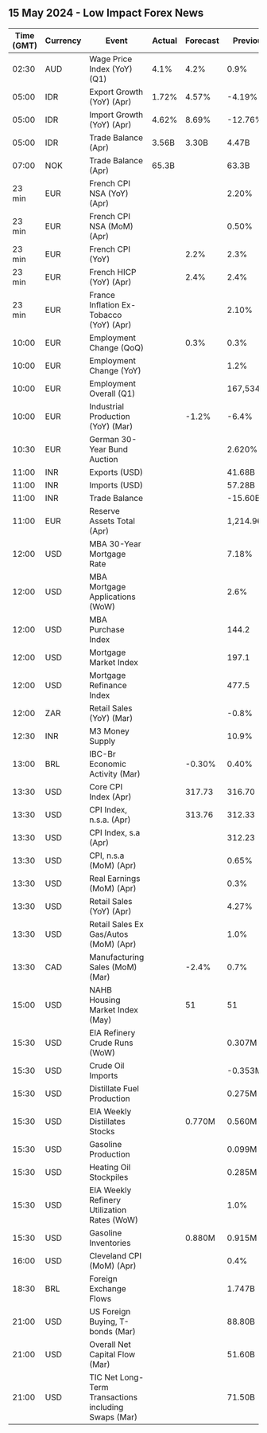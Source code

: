 ## 15 May 2024 - Low Impact Forex News

| Time (GMT) | Currency | Event | Actual | Forecast | Previous |
|------|----------|-------|--------|----------|----------|
| 02:30 | AUD | Wage Price Index (YoY) (Q1) | 4.1% | 4.2% | 0.9% |
| 05:00 | IDR | Export Growth (YoY) (Apr) | 1.72% | 4.57% | -4.19% |
| 05:00 | IDR | Import Growth (YoY) (Apr) | 4.62% | 8.69% | -12.76% |
| 05:00 | IDR | Trade Balance (Apr) | 3.56B | 3.30B | 4.47B |
| 07:00 | NOK | Trade Balance (Apr) | 65.3B |  | 63.3B |
| 23 min | EUR | French CPI NSA (YoY) (Apr) |  |  | 2.20% |
| 23 min | EUR | French CPI NSA (MoM) (Apr) |  |  | 0.50% |
| 23 min | EUR | French CPI (YoY) |  | 2.2% | 2.3% |
| 23 min | EUR | French HICP (YoY) (Apr) |  | 2.4% | 2.4% |
| 23 min | EUR | France Inflation Ex-Tobacco (YoY) (Apr) |  |  | 2.10% |
| 10:00 | EUR | Employment Change (QoQ) |  | 0.3% | 0.3% |
| 10:00 | EUR | Employment Change (YoY) |  |  | 1.2% |
| 10:00 | EUR | Employment Overall (Q1) |  |  | 167,534.6K |
| 10:00 | EUR | Industrial Production (YoY) (Mar) |  | -1.2% | -6.4% |
| 10:30 | EUR | German 30-Year Bund Auction |  |  | 2.620% |
| 11:00 | INR | Exports (USD) |  |  | 41.68B |
| 11:00 | INR | Imports (USD) |  |  | 57.28B |
| 11:00 | INR | Trade Balance |  |  | -15.60B |
| 11:00 | EUR | Reserve Assets Total (Apr) |  |  | 1,214.96B |
| 12:00 | USD | MBA 30-Year Mortgage Rate |  |  | 7.18% |
| 12:00 | USD | MBA Mortgage Applications (WoW) |  |  | 2.6% |
| 12:00 | USD | MBA Purchase Index |  |  | 144.2 |
| 12:00 | USD | Mortgage Market Index |  |  | 197.1 |
| 12:00 | USD | Mortgage Refinance Index |  |  | 477.5 |
| 12:00 | ZAR | Retail Sales (YoY) (Mar) |  |  | -0.8% |
| 12:30 | INR | M3 Money Supply |  |  | 10.9% |
| 13:00 | BRL | IBC-Br Economic Activity (Mar) |  | -0.30% | 0.40% |
| 13:30 | USD | Core CPI Index (Apr) |  | 317.73 | 316.70 |
| 13:30 | USD | CPI Index, n.s.a. (Apr) |  | 313.76 | 312.33 |
| 13:30 | USD | CPI Index, s.a (Apr) |  |  | 312.23 |
| 13:30 | USD | CPI, n.s.a (MoM) (Apr) |  |  | 0.65% |
| 13:30 | USD | Real Earnings (MoM) (Apr) |  |  | 0.3% |
| 13:30 | USD | Retail Sales (YoY) (Apr) |  |  | 4.27% |
| 13:30 | USD | Retail Sales Ex Gas/Autos (MoM) (Apr) |  |  | 1.0% |
| 13:30 | CAD | Manufacturing Sales (MoM) (Mar) |  | -2.4% | 0.7% |
| 15:00 | USD | NAHB Housing Market Index (May) |  | 51 | 51 |
| 15:30 | USD | EIA Refinery Crude Runs (WoW) |  |  | 0.307M |
| 15:30 | USD | Crude Oil Imports |  |  | -0.353M |
| 15:30 | USD | Distillate Fuel Production |  |  | 0.275M |
| 15:30 | USD | EIA Weekly Distillates Stocks |  | 0.770M | 0.560M |
| 15:30 | USD | Gasoline Production |  |  | 0.099M |
| 15:30 | USD | Heating Oil Stockpiles |  |  | 0.285M |
| 15:30 | USD | EIA Weekly Refinery Utilization Rates (WoW) |  |  | 1.0% |
| 15:30 | USD | Gasoline Inventories |  | 0.880M | 0.915M |
| 16:00 | USD | Cleveland CPI (MoM) (Apr) |  |  | 0.4% |
| 18:30 | BRL | Foreign Exchange Flows |  |  | 1.747B |
| 21:00 | USD | US Foreign Buying, T-bonds (Mar) |  |  | 88.80B |
| 21:00 | USD | Overall Net Capital Flow (Mar) |  |  | 51.60B |
| 21:00 | USD | TIC Net Long-Term Transactions including Swaps (Mar) |  |  | 71.50B |
